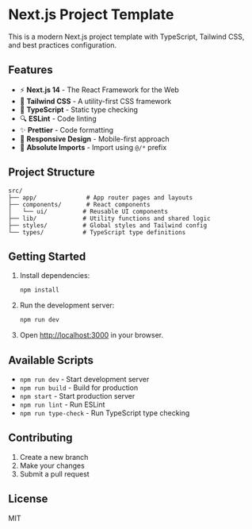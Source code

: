 # Next.js Project Template

This is a modern Next.js project template with TypeScript, Tailwind CSS, and best practices configuration.

## Features

- ⚡ **Next.js 14** - The React Framework for the Web
- 🎨 **Tailwind CSS** - A utility-first CSS framework
- 📝 **TypeScript** - Static type checking
- 🔍 **ESLint** - Code linting
- ✨ **Prettier** - Code formatting
- 📱 **Responsive Design** - Mobile-first approach
- 🎯 **Absolute Imports** - Import using `@/*` prefix

## Project Structure

```
src/
├── app/              # App router pages and layouts
├── components/       # React components
│   └── ui/          # Reusable UI components
├── lib/             # Utility functions and shared logic
├── styles/          # Global styles and Tailwind config
└── types/           # TypeScript type definitions
```

## Getting Started

1. Install dependencies:
   ```bash
   npm install
   ```

2. Run the development server:
   ```bash
   npm run dev
   ```

3. Open [http://localhost:3000](http://localhost:3000) in your browser.

## Available Scripts

- `npm run dev` - Start development server
- `npm run build` - Build for production
- `npm start` - Start production server
- `npm run lint` - Run ESLint
- `npm run type-check` - Run TypeScript type checking

## Contributing

1. Create a new branch
2. Make your changes
3. Submit a pull request

## License

MIT